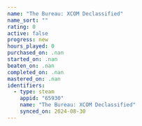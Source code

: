 ```yaml
---
name: "The Bureau: XCOM Declassified"
name_sort: ""
rating: 0
active: false
progress: new
hours_played: 0
purchased_on: .nan
started_on: .nan
beaten_on: .nan
completed_on: .nan
mastered_on: .nan
identifiers:
  - type: steam
    appid: "65930"
    name: "The Bureau: XCOM Declassified"
    synced_on: 2024-08-30
---
```


